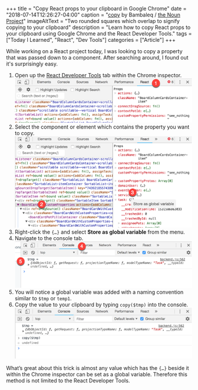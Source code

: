 +++
title = "Copy React props to your clipboard in Google Chrome"
date = "2018-07-14T12:26:27-04:00"
caption = "[copy](https://thenounproject.com/term/copy/1519351) by Bambaleq / [the Noun Project](https://thenounproject.com)"
imageAltText = "Two rounded squares which overlap to signify copying to your clipboard"
description = "Learn how to copy React props to your clipboard using Google Chrome and the React Developer Tools."
tags = ["Today I Learned", "React", "Dev Tools"]
categories = ["Article"]
+++

While working on a React project today, I was looking to copy a property that was passed down to a component. After searching around, I found out it's surprisingly easy.

<!--more-->

1. Open up the [React Developer Tools](https://chrome.google.com/webstore/detail/react-developer-tools/fmkadmapgofadopljbjfkapdkoienihi?hl=en) tab within the Chrome inspector. ![Step one, selecting the React tab within the Google Chrome developer tools](./step1.png)
1. Select the component or element which contains the property you want to copy. ![Step two and three, selecting a component and then right clicking specific indicator](./step23.png)
1. Right-click the `{…}` and select **Store as global variable** from the menu.
1. Navigate to the console tab. ![Step four and five, navigating to the console tab and then taking notice of a new variable.](./step45.png)
1. You will notice a global variable was added with a naming convention similar to `$tmp` or `temp1`.
1. Copy the value to your clipboard by typing `copy($tmp)` into the console. ![Step 6, copying the value to your clipboard](./step6.png)

What’s great about this trick is almost any value which has the `{…}` beside it within the Chrome inspector can be set as a global variable. Therefore this method is not limited to the React Developer Tools.
